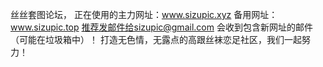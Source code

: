 丝丝套图论坛，
正在使用的主力网址：www.sizupic.xyz
备用网址：www.sizupic.top
推荐发邮件给sizupic@gmail.com  会收到包含新网址的邮件（可能在垃圾箱中）！
打造无色情，无露点的高跟丝袜恋足社区，我们一起努力！
